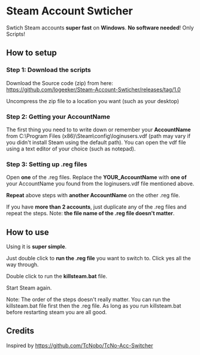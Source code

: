 
# Steam Account Swticher
Swtich Steam accounts **super fast** on **Windows**. **No software needed**! Only Scripts!

## How to setup
### Step 1: Download the scripts
Download the Source code (zip) from here: https://github.com/logeeker/Steam-Account-Swticher/releases/tag/1.0

Uncompress the zip file to a location you want (such as your desktop)

### Step 2: Getting your AccountName
The first thing you need to to write down or remember your **AccountName** from C:\Program Files (x86)\Steam\config\loginusers.vdf (path may vary if you didn't install Steam using the default path). You can open the vdf file using a text editor of your choice (such as notepad).
### Step 3: Setting up .reg files
Open **one** of the .reg files. Replace the **YOUR_AccountName** with **one of** your AccountName you found from the loginusers.vdf file mentioned above.

**Repeat** above steps with **another AccountName** on the other .reg file.

If you have **more than 2 accounts**, just duplicate any of the .reg files and repeat the steps. Note: **the file name of the .reg file doesn't matter**. 
## How to use
Using it is **super simple**. 

Just double click to **run the .reg file** you want to switch to. Click yes all the way through.

Double click to run the **killsteam.bat** file.

Start Steam again.

Note: The order of the steps doesn't really matter. You can run the killsteam.bat file first then the .reg file. As long as you run killsteam.bat before restarting steam you are all good.
## Credits
Inspired by https://github.com/TcNobo/TcNo-Acc-Switcher

